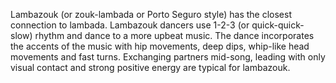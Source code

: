 <!-- TITLE: Ламба-зук -->

Lambazouk (or zouk-lambada or Porto Seguro style) has the closest connection to lambada. Lambazouk dancers use 1-2-3 (or quick-quick-slow) rhythm and dance to a more upbeat music. The dance incorporates the accents of the music with hip movements, deep dips, whip-like head movements and fast turns. Exchanging partners mid-song, leading with only visual contact and strong positive energy are typical for lambazouk.